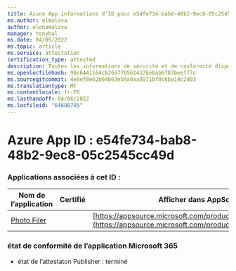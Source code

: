 ```yaml
---
title: Azure App informations d’ID pour e54fe734-bab8-48b2-9ec8-05c2545cc49d
ms.author: elmalova
author: elenamalova
manager: tonybal
ms.date: 04/05/2022
ms.topic: article
ms.service: attestation
certification_type: attested
description: Toutes les informations de sécurité et de conformité disponibles pour e54fe734-bab8-48b2-9ec8-05c2545cc49d.
ms.openlocfilehash: 90c6441164cb26d770561437bebab6f87beef77c
ms.sourcegitcommit: 4e8ef8e62b64b63eb9a9aa8971bf0c6ba14c2d03
ms.translationtype: MT
ms.contentlocale: fr-FR
ms.lasthandoff: 04/06/2022
ms.locfileid: "64680785"
---
```

# <a name="azure-app-id-e54fe734-bab8-48b2-9ec8-05c2545cc49d"></a>Azure App ID : e54fe734-bab8-48b2-9ec8-05c2545cc49d


### <a name="apps-associated-with-this-id"></a>Applications associées à cet ID :
| **Nom de l’application** | **Certifié** | **Afficher dans AppSource** |
|--------------|---------------|-----------------------|
| [Photo Filer](../forward/WA200003881.md) |  | [https://appsource.microsoft.com/product/office/WA200003881](https://appsource.microsoft.com/product/office/WA200003881) |

### <a name="microsoft-365-app-compliance-status"></a>état de conformité de l’application Microsoft 365
- état de l’attestaton Publisher : terminé
